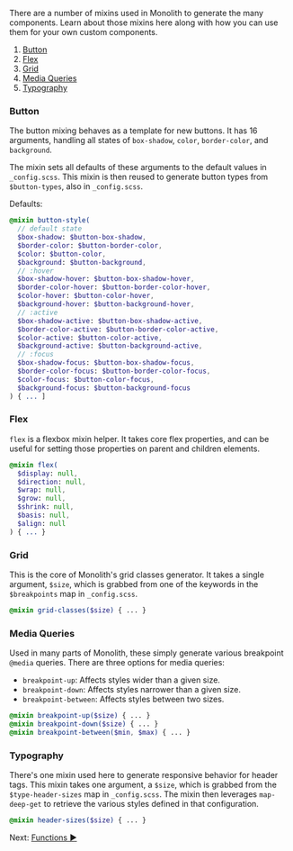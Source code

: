 There are a number of mixins used in Monolith to generate the many components. Learn about those mixins here along with how you can use them for your own custom components.

1. [Button](#button)
2. [Flex](#flex)
3. [Grid](#grid)
4. [Media Queries](#media-queries)
5. [Typography](#typography)

### Button

The button mixing behaves as a template for new buttons. It has 16 arguments, handling all states of `box-shadow`, `color`, `border-color`, and `background`.

The mixin sets all defaults of these arguments to the default values in `_config.scss`. This mixin is then reused to generate button types from `$button-types`, also in `_config.scss`.

Defaults:
```sass
@mixin button-style(
  // default state
  $box-shadow: $button-box-shadow,
  $border-color: $button-border-color,
  $color: $button-color,
  $background: $button-background,
  // :hover
  $box-shadow-hover: $button-box-shadow-hover,
  $border-color-hover: $button-border-color-hover,
  $color-hover: $button-color-hover,
  $background-hover: $button-background-hover,
  // :active
  $box-shadow-active: $button-box-shadow-active,
  $border-color-active: $button-border-color-active,
  $color-active: $button-color-active,
  $background-active: $button-background-active,
  // :focus
  $box-shadow-focus: $button-box-shadow-focus,
  $border-color-focus: $button-border-color-focus,
  $color-focus: $button-color-focus,
  $background-focus: $button-background-focus
) { ... ]
```

### Flex

`flex` is a flexbox mixin helper. It takes core flex properties, and can be useful for setting those properties on parent and children elements.

```sass
@mixin flex(
  $display: null,
  $direction: null,
  $wrap: null,
  $grow: null,
  $shrink: null,
  $basis: null,
  $align: null
) { ... }
```

### Grid

This is the core of Monolith's grid classes generator. It takes a single argument, `$size`, which is grabbed from one of the keywords in the `$breakpoints` map in `_config.scss`.

```sass
@mixin grid-classes($size) { ... }
```

### Media Queries

Used in many parts of Monolith, these simply generate various breakpoint `@media` queries. There are three options for media queries: 

* `breakpoint-up`: Affects styles wider than a given size.
* `breakpoint-down`: Affects styles narrower than a given size. 
* `breakpoint-between`: Affects styles between two sizes.

```sass
@mixin breakpoint-up($size) { ... }
@mixin breakpoint-down($size) { ... }
@mixin breakpoint-between($min, $max) { ... }
```

### Typography

There's one mixin used here to generate responsive behavior for header tags. This mixin takes one argument, a `$size`, which is grabbed from the `$type-header-sizes` map in `_config.scss`. The mixin then leverages `map-deep-get` to retrieve the various styles defined in that configuration.

```sass
@mixin header-sizes($size) { ... }
```

Next: [Functions ►](functions)